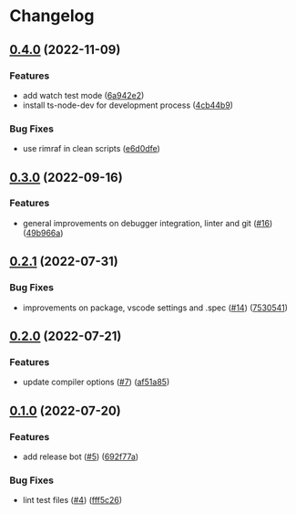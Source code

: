 # Changelog

## [0.4.0](https://github.com/allisonmachado/typescript-nodejs-template/compare/v0.3.0...v0.4.0) (2022-11-09)


### Features

* add watch test mode ([6a942e2](https://github.com/allisonmachado/typescript-nodejs-template/commit/6a942e2ff1825c35971c183b2e02ada5a87235e5))
* install ts-node-dev for development process ([4cb44b9](https://github.com/allisonmachado/typescript-nodejs-template/commit/4cb44b90126b7e387d0a49f218b59a815ccb0557))


### Bug Fixes

* use rimraf in clean scripts ([e6d0dfe](https://github.com/allisonmachado/typescript-nodejs-template/commit/e6d0dfe52b16fbcfcf26dd03339e2f3779982937))

## [0.3.0](https://github.com/allisonmachado/typescript-nodejs-template/compare/v0.2.1...v0.3.0) (2022-09-16)


### Features

* general improvements on debugger integration, linter and git ([#16](https://github.com/allisonmachado/typescript-nodejs-template/issues/16)) ([49b966a](https://github.com/allisonmachado/typescript-nodejs-template/commit/49b966aa77cefabba5c5bc660557d1aa7b86ae5c))

## [0.2.1](https://github.com/allisonmachado/typescript-nodejs-template/compare/v0.2.0...v0.2.1) (2022-07-31)


### Bug Fixes

* improvements on package, vscode settings and .spec ([#14](https://github.com/allisonmachado/typescript-nodejs-template/issues/14)) ([7530541](https://github.com/allisonmachado/typescript-nodejs-template/commit/75305415652320a316d8324a18e48c415f701702))

## [0.2.0](https://github.com/allisonmachado/create-typescript-app/compare/v0.1.0...v0.2.0) (2022-07-21)


### Features

* update compiler options ([#7](https://github.com/allisonmachado/create-typescript-app/issues/7)) ([af51a85](https://github.com/allisonmachado/create-typescript-app/commit/af51a8565ccc7f9ed146fa2168b8a094d17f1fdc))

## [0.1.0](https://github.com/allisonmachado/typed-node-template/compare/v0.0.1...v0.1.0) (2022-07-20)


### Features

* add release bot ([#5](https://github.com/allisonmachado/typed-node-template/issues/5)) ([692f77a](https://github.com/allisonmachado/typed-node-template/commit/692f77a1ffae978be2407d8e541156c039bb58f1))


### Bug Fixes

* lint test files ([#4](https://github.com/allisonmachado/typed-node-template/issues/4)) ([fff5c26](https://github.com/allisonmachado/typed-node-template/commit/fff5c26b0f4ec3f3ba3e5b80089af3ef6798d5ce))
